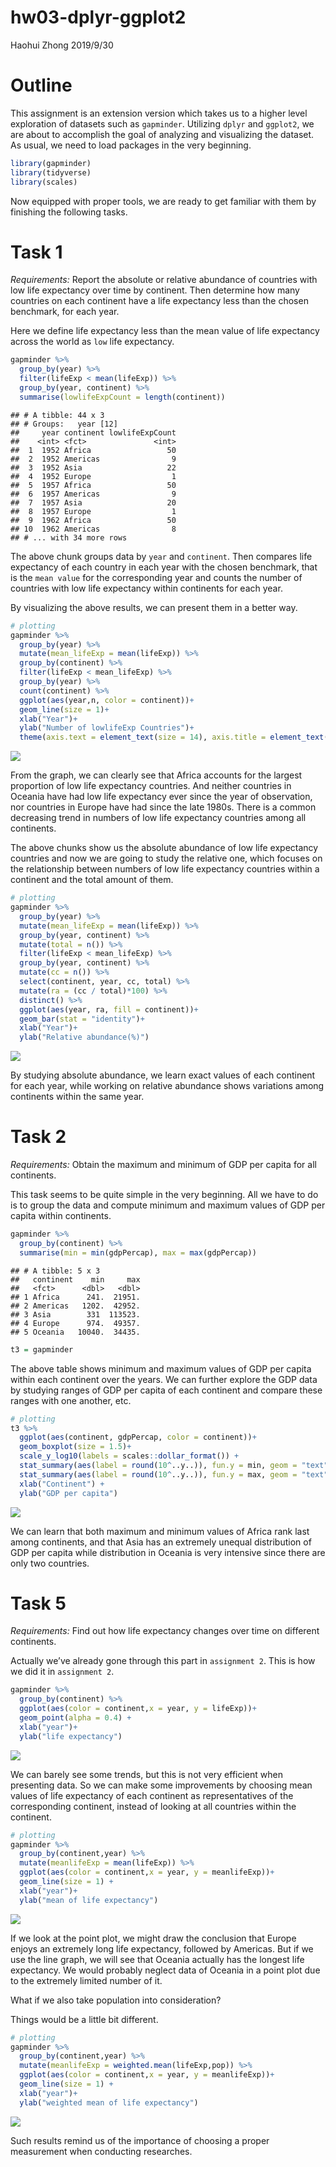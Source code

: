 hw03-dplyr-ggplot2
================
Haohui Zhong
2019/9/30

# Outline

This assignment is an extension version which takes us to a higher level
exploration of datasets such as `gapminder`. Utilizing `dplyr` and
`ggplot2`, we are about to accomplish the goal of analyzing and
visualizing the dataset. As usual, we need to load packages in the very
beginning.

``` r
library(gapminder)
library(tidyverse)
library(scales)
```

Now equipped with proper tools, we are ready to get familiar with them
by finishing the following tasks.

# Task 1

*Requirements:* Report the absolute or relative abundance of countries
with low life expectancy over time by continent. Then determine how many
countries on each continent have a life expectancy less than the chosen
benchmark, for each year.

Here we define life expectancy less than the mean value of life
expectancy across the world as `low` life expectancy.

``` r
gapminder %>% 
  group_by(year) %>% 
  filter(lifeExp < mean(lifeExp)) %>% 
  group_by(year, continent) %>% 
  summarise(lowlifeExpCount = length(continent))
```

    ## # A tibble: 44 x 3
    ## # Groups:   year [12]
    ##     year continent lowlifeExpCount
    ##    <int> <fct>               <int>
    ##  1  1952 Africa                 50
    ##  2  1952 Americas                9
    ##  3  1952 Asia                   22
    ##  4  1952 Europe                  1
    ##  5  1957 Africa                 50
    ##  6  1957 Americas                9
    ##  7  1957 Asia                   20
    ##  8  1957 Europe                  1
    ##  9  1962 Africa                 50
    ## 10  1962 Americas                8
    ## # ... with 34 more rows

The above chunk groups data by `year` and `continent`. Then compares
life expectancy of each country in each year with the chosen benchmark,
that is the `mean value` for the corresponding year and counts the
number of countries with low life expectancy within continents for each
year.

By visualizing the above results, we can present them in a better way.

``` r
# plotting
gapminder %>% 
  group_by(year) %>% 
  mutate(mean_lifeExp = mean(lifeExp)) %>% 
  group_by(continent) %>%
  filter(lifeExp < mean_lifeExp) %>% 
  group_by(year) %>% 
  count(continent) %>% 
  ggplot(aes(year,n, color = continent))+
  geom_line(size = 1)+
  xlab("Year")+
  ylab("Number of lowlifeExp Countries")+
  theme(axis.text = element_text(size = 14), axis.title = element_text(size = 14))
```

![](hw03-dplyr-ggplot2_files/figure-gfm/unnamed-chunk-2-1.png)<!-- -->

From the graph, we can clearly see that Africa accounts for the largest
proportion of low life expectancy countries. And neither countries in
Oceania have had low life expectancy ever since the year of observation,
nor countries in Europe have had since the late 1980s. There is a common
decreasing trend in numbers of low life expectancy countries among all
continents.

The above chunks show us the absolute abundance of low life expectancy
countries and now we are going to study the relative one, which focuses
on the relationship between numbers of low life expectancy countries
within a continent and the total amount of them.

``` r
# plotting
gapminder %>% 
  group_by(year) %>% 
  mutate(mean_lifeExp = mean(lifeExp)) %>% 
  group_by(year, continent) %>% 
  mutate(total = n()) %>% 
  filter(lifeExp < mean_lifeExp) %>%
  group_by(year, continent) %>% 
  mutate(cc = n()) %>%
  select(continent, year, cc, total) %>% 
  mutate(ra = (cc / total)*100) %>% 
  distinct() %>%
  ggplot(aes(year, ra, fill = continent))+
  geom_bar(stat = "identity")+
  xlab("Year")+
  ylab("Relative abundance(%)")
```

![](hw03-dplyr-ggplot2_files/figure-gfm/unnamed-chunk-3-1.png)<!-- -->

By studying absolute abundance, we learn exact values of each continent
for each year, while working on relative abundance shows variations
among continents within the same year.

# Task 2

*Requirements:* Obtain the maximum and minimum of GDP per capita for all
continents.

This task seems to be quite simple in the very beginning. All we have to
do is to group the data and compute minimum and maximum values of GDP
per capita within continents.

``` r
gapminder %>%
  group_by(continent) %>%
  summarise(min = min(gdpPercap), max = max(gdpPercap))
```

    ## # A tibble: 5 x 3
    ##   continent    min     max
    ##   <fct>      <dbl>   <dbl>
    ## 1 Africa      241.  21951.
    ## 2 Americas   1202.  42952.
    ## 3 Asia        331  113523.
    ## 4 Europe      974.  49357.
    ## 5 Oceania   10040.  34435.

``` r
t3 = gapminder
```

The above table shows minimum and maximum values of GDP per capita
within each continent over the years. We can further explore the GDP
data by studying ranges of GDP per capita of each continent and compare
these ranges with one another, etc.

``` r
# plotting
t3 %>%
  ggplot(aes(continent, gdpPercap, color = continent))+
  geom_boxplot(size = 1.5)+
  scale_y_log10(labels = scales::dollar_format()) +
  stat_summary(aes(label = round(10^..y..)), fun.y = min, geom = "text", size = 3, vjust = 1.5) +
  stat_summary(aes(label = round(10^..y..)), fun.y = max, geom = "text", size = 3, vjust = -1) +
  xlab("Continent") +
  ylab("GDP per capita")
```

![](hw03-dplyr-ggplot2_files/figure-gfm/unnamed-chunk-5-1.png)<!-- -->

We can learn that both maximum and minimum values of Africa rank last
among continents, and that Asia has an extremely unequal distribution of
GDP per capita while distribution in Oceania is very intensive since
there are only two countries.

# Task 5

*Requirements:* Find out how life expectancy changes over time on
different continents.

Actually we’ve already gone through this part in `assignment 2`. This is
how we did it in `assignment 2`.

``` r
gapminder %>% 
  group_by(continent) %>% 
  ggplot(aes(color = continent,x = year, y = lifeExp))+
  geom_point(alpha = 0.4) +
  xlab("year")+
  ylab("life expectancy")
```

![](hw03-dplyr-ggplot2_files/figure-gfm/unnamed-chunk-6-1.png)<!-- -->

We can barely see some trends, but this is not very efficient when
presenting data. So we can make some improvements by choosing mean
values of life expectancy of each continent as representatives of the
corresponding continent, instead of looking at all countries within the
continent.

``` r
# plotting
gapminder %>% 
  group_by(continent,year) %>% 
  mutate(meanlifeExp = mean(lifeExp)) %>% 
  ggplot(aes(color = continent,x = year, y = meanlifeExp))+
  geom_line(size = 1) +
  xlab("year")+
  ylab("mean of life expectancy")
```

![](hw03-dplyr-ggplot2_files/figure-gfm/unnamed-chunk-7-1.png)<!-- -->

If we look at the point plot, we might draw the conclusion that Europe
enjoys an extremely long life expectancy, followed by Americas. But if
we use the line graph, we will see that Oceania actually has the longest
life expectancy. We would probably neglect data of Oceania in a point
plot due to the extremely limited number of it.

What if we also take population into consideration?

Things would be a little bit different.

``` r
# plotting
gapminder %>% 
  group_by(continent,year) %>% 
  mutate(meanlifeExp = weighted.mean(lifeExp,pop)) %>% 
  ggplot(aes(color = continent,x = year, y = meanlifeExp))+
  geom_line(size = 1) +
  xlab("year")+
  ylab("weighted mean of life expectancy")
```

![](hw03-dplyr-ggplot2_files/figure-gfm/unnamed-chunk-8-1.png)<!-- -->

Such results remind us of the importance of choosing a proper
measurement when conducting researches.
